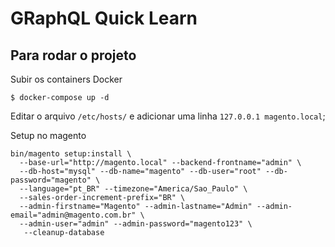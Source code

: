 # GRaphQL Quick Learn

## Para rodar o projeto

Subir os containers Docker

```shell script
$ docker-compose up -d
```

Editar o arquivo `/etc/hosts/` e adicionar uma linha `127.0.0.1 magento.local`;

Setup no magento

```
bin/magento setup:install \
  --base-url="http://magento.local" --backend-frontname="admin" \
  --db-host="mysql" --db-name="magento" --db-user="root" --db-password="magento" \
  --language="pt_BR" --timezone="America/Sao_Paulo" \
  --sales-order-increment-prefix="BR" \
  --admin-firstname="Magento" --admin-lastname="Admin" --admin-email="admin@magento.com.br" \
  --admin-user="admin" --admin-password="magento123" \
   --cleanup-database
```

